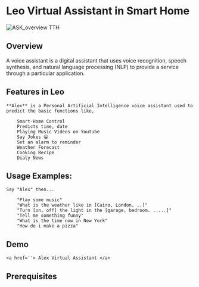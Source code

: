 # Leo Virtual Assistant in Smart Home 

![ASK_overview _TTH_](https://user-images.githubusercontent.com/67477345/143164667-786523bc-9b76-4d32-b2ba-a5c16055f9ab.png)

  
## Overview

A voice assistant is a digital assistant that uses voice recognition, speech synthesis, and natural language processing (NLP) to provide a service through a particular application.


## Features in Leo
	
	**Alex** is a Personal Artificial Intelligence voice assistant used to predict the basic functions like,

		Smart-Home Control
		Predicts time, date
		Playing Music Videos on Youtube
		Say Jokes 😁
		Set an alarm to reminder
		Weather Forecast
		Cooking Recipe
		Dialy News


## Usage Examples:

	Say "Alex" then...

		"Play some music"
		"What is the weather like in [Cairo, London, ..]"
		"Turn [on, off] the light in the [garage, bedroom. .....]"
		"Tell me something funny"
		"What is the time now in New York"
		"How do i make a pizza"


  
## Demo
	
	<a href=''> Alex Virtual Assistant </a>
  
## Prerequisites

	
  
